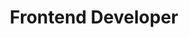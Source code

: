 ---
title: Frontend Developer
company: Boro Dev Agency
start: 9/21
end: 10/22
location: Hybrid
bullets: [
    "Joining mid-project led to quick adaptation to the team’s existing standards and tech stack",
    "Championed the team to meet requirements and deliver completed project on time",
    "Experience: React/TypeScript and utilized existing APIs"
]
---